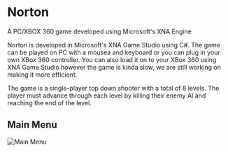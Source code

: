 # Norton
A PC/XBOX 360 game developed using Microsoft's XNA Engine

Norton is developed in Microsoft's XNA Game Studio using C#.
The game can be played on PC with a mousea and keyboard or you can plug in your own XBox 360 controller.
You can also load it on to your XBox 360 using XNA Game Studio however the game is kinda slow, we are still working on making it more efficient.

The game is a single-player top down shooter with a total of 8 levels. The player must advance through each level by killing their enemy AI and reaching the end of the level.

<h2>Main Menu</h2>
<img src="http://munaz.me/img/norton/main-menu.png" title="Main Menu"/>
